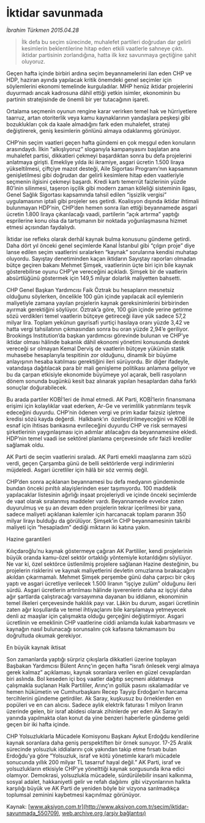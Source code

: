 # İktidar savunmada

*İbrahim Türkmen 2015.04.28*

<div class="pNewsDetailMainContent" itemprop="articleBody">
 <blockquote>
  <p>
   İlk defa bu seçim sürecinde, muhalefet partileri doğrudan dar gelirli kesimlerin beklentilerine hitap eden etkili vaatlerle sahneye çıktı. iktidar partisinin zorlandığına, hatta ilk kez savunmaya geçtiğine şahit oluyoruz.
  </p>
 </blockquote>
 <p>
  Geçen hafta içinde birbiri ardına seçim beyannamelerini ilan eden CHP ve HDP, haziran ayında yapılacak kritik önemdeki genel seçimler için söylemlerini ekonomi temelinde kurguladılar. MHP henüz iktidar projelerini duyurmadı ancak kadrosuna dâhil ettiği yetkin isimler, ekonominin bu partinin stratejisinde de önemli bir yer tutacağının işareti.
 </p>
 <p>
  Ortalama seçmenin oyunun rengine karar verirken temel hak ve hürriyetlere taarruz, artan otoriterlik veya kamu kaynaklarının yandaşlara peşkeşi gibi bozuklukları çok da kaale almadığını fark eden muhalefet, strateji değiştirerek, geniş kesimlerin gönlünü almaya odaklanmış görünüyor.
 </p>
 <p>
  CHP’nin seçim vaatleri geçen hafta gündemi en çok meşgul eden konuların arasındaydı. İlkin “alkışlıyoruz” sloganıyla kampanyasını başlatan ana muhalefet partisi, dikkatleri çekmeyi başardıktan sonra bu defa projelerini anlatmaya girişti. Emekliye yılda iki ikramiye, asgari ücretin 1.500 liraya yükseltilmesi, çiftçiye mazot desteği, Aile Sigortası Programı’nın kapsamının genişletilmesi gibi doğrudan dar gelirli kesimlere hitap eden vaatleriyle seçmenin ilgisini çekmeyi başardı. Kredi kartı temerrüt faizlerinin yüzde 80’inin silinmesi, taşeron işçilik gibi modern zaman köleliği sisteminin ilgası, Genel Sağlık Sigortası kapsamında tahsil edilen “işsizlik vergisi” uygulamasının iptali gibi projeler ses getirdi. Koalisyon dışında iktidar ihtimali bulunmayan HDP’nin, CHP’den hemen sonra ilan ettiği beyannamede asgari ücretin 1.800 liraya çıkarılacağı vaadi, partilerin “açık artırma” yaptığı esprilerine konu olsa da tartışmanın bir noktada yoğunlaşmasına hizmet etmesi açısından faydalıydı.
 </p>
 <p>
  İktidar ise refleks olarak derhâl kaynak bulma konusunu gündeme getirdi. Daha dört yıl önceki genel seçimlerde Kanal İstanbul gibi “çılgın proje” diye lanse edilen seçim vaatlerini sıralarken “kaynak” sorularına kendisi muhatap oluyordu. Sayıştay denetiminden kaçan iktidarın Sayıştay raporları olmadan bütçe geçiren bakanı Mehmet Şimşek, vaatlerinin üçte biri için bile kaynak gösterebilirse oyunu CHP’ye vereceğini açıkladı. Şimşek bir de vaatlerin absürtlüğünü göstermek için 149,5 milyar dolarlık maliyetten bahsetti.
 </p>
 <p>
  CHP Genel Başkan Yardımcısı Faik Öztrak bu hesapların mesnetsiz olduğunu söylerken, öncelikle 100 gün içinde yapılacak acil eylemlerin maliyetiyle zamana yayılan projelerin kaynak gereksinimlerini birbirinden ayırmak gerektiğini söylüyor. Öztrak’a göre, 100 gün içinde yerine getirme sözü verdikleri temel vaatlerin bütçeye getireceği ilave yük sadece 57,2 milyar lira. Toplam yekûnun gayrisafi yurtiçi hasılaya oranı yüzde 3,42 ve hatta vergi tahsilatının çıkmasından sonra bu oran yüzde 2,94’e geriliyor. Brookings Institution’da başkan yardımcısı görevinde bulunan ve CHP’ye iktidar olması hâlinde bakanlık dâhil ekonomi yönetimi konusunda destek vereceği sır olmayan Kemal Derviş de vaatlerin bütçeye yükünün statik muhasebe hesaplarıyla tespitinin zor olduğunu, dinamik bir büyüme anlayışının hesaba katılması gerektiğini ileri sürüyordu. Bir diğer ifadeyle, vatandaşa dağıtılacak para bir mali genişleme politikası anlamına geliyor ve bu da çarpan etkisiyle ekonomide büyümeye yol açarak, belli rasyoların dönem sonunda bugünkü kesit baz alınarak yapılan hesaplardan daha farklı sonuçlar doğurabilecek.
 </p>
 <p>
  Bu arada partiler KOBİ’leri de ihmal etmedi. AK Parti, KOBİ’lerin finansmana erişimi için kolaylıklar vaat ederken, Ar-Ge ve verimlilik yatırımlarını teşvik edeceğini duyurdu. CHP’nin ödenen vergi ve prim kadar faizsiz işletme kredisi sözü kayda değerdi.  Halkbank’ın  özelleştirilmeyeceğini ve KOBİ ile esnaf için ihtisas bankasına evrileceğini duyurdu CHP ve risk sermayesi şirketlerinin yaygınlaşması için adımlar atılacağını da beyannamesine ekledi. HDP’nin temel vaadi ise sektörel planlama çerçevesinde sıfır faizli krediler sağlamak oldu.
 </p>
 <p>
  AK Parti de seçim vaatlerini sıraladı. AK Parti emekli maaşlarına zam sözü verdi, geçen Çarşamba günü de belli sektörlerde vergi indirimlerini müjdeledi. Asgari ücretliler için hâlâ bir söz vermiş değil.
 </p>
 <p>
  CHP’den sonra açıklanan beyannamesi bu defa medyanın gündeminde bundan önceki pırıltılı alayişlerinden eser taşımıyordu. 100 maddelik yapılacaklar listesinin ağırlığı inşaat projeleriydi ve içinde önceki seçimlerde de vaat olarak sıralanmış maddeler vardı. Beyannamede evvelce zaten duyurulmuş ve şu an devam eden projelerin tekrar içerilmesi bir yana, sadece maliyeti açıklanan kalemler için harcanacak toplam paranın 350 milyar lirayı bulduğu da görülüyor. Şimşek’in CHP beyannamesinin takribi maliyeti için “hesapladım” dediği miktarın iki katına yakın.
 </p>
 <p>
  Hazine garantileri
 </p>
 <p>
  Kılıçdaroğlu’nu kaynak göstermeye çağıran AK Partililer, kendi projelerinin büyük oranda kamu-özel sektör ortaklığı yöntemiyle kotarıldığını söylüyor. Ne var ki, özel sektörce üstlenilmiş projelere sağlanan Hazine desteğinin, bu projelerin risklerini ve kaynak maliyetlerini devletin omuzlarına bırakacağını akıldan çıkarmamalı. Mehmet Şimşek perşembe günü daha çarpıcı bir çıkış yaptı ve asgari ücretliye verilecek 1.500 liranın “işçiye zulüm” olduğunu ileri sürdü. Asgari ücretlerin artırılması hâlinde işverenlerin daha az işçiyi daha ağır şartlarda çalıştıracağı varsayımına dayanan bu iddianın, ekonominin temel ilkeleri çerçevesinde haklılık payı var. Lâkin bu durum, asgari ücretlinin zaten ağır koşullarda ve temel ihtiyaçlarını bile karşılamaya yetmeyecek denli az maaşlar için çalışmakta olduğu gerçeğini değiştirmiyor. Asgari ücretlinin ve emeklinin CHP vaatlerine ciddi anlamda kulak kabartmasını ve kaynağın nasıl bulunacağı sorunsalını çok kafasına takmamasını bu doğrultuda okumak gerekiyor.
 </p>
 <p>
  En büyük kaynak iktisat
 </p>
 <p>
  Son zamanlarda yaptığı sürpriz çıkışlarla dikkatleri üzerine toplayan Başbakan Yardımcısı Bülent Arınç’ın geçen hafta “israfı önlesek vergi almaya gerek kalmaz” açıklaması, kaynak soranlara verilen en güzel cevaplardan biri aslında. Bol keseden içi boş vaatler dağıtıp seçmeni aldatmaya çalışmakla suçlanan Halk Partililer, Arınç’ın gollük pasını ıskalamadılar ve hemen hükümetin ve Cumhurbaşkanı Recep Tayyip Erdoğan’ın harcama tercihlerini gündeme getirdiler. Ak Saray, kuşkusuz bu örneklerden en popüleri ve en can alıcısı. Sadece aylık elektrik faturası 1 milyon liranın üzerinde gelen, bir israf abidesi olarak zihinlerde yer eden Ak Saray’ın yanında yapılmakta olan konut da yine benzeri haberlerle gündeme geldi geçen bir iki hafta içinde.
 </p>
 <p>
  CHP Yolsuzluklarla Mücadele Komisyonu Başkanı Aykut Erdoğdu kendilerine kaynak soranlara daha geniş perspektiften bir örnek sunuyor. 17-25 Aralık sürecinde yolsuzluk iddialarını çok yakından takip etme fırsatı bulan Erdoğdu’ya göre “Yolsuzluk, israf ve kötü yönetimle kararlı mücadele sonucunda yıllık 200 milyar TL tasarruf hayal değil.” AK Parti, israf ve yolsuzlukların etkisiyle CHP’ye yönelttiği kaynak sorgusunda ikna edici olamıyor. Demokrasi, yolsuzlukla mücadele, sürdürülebilir insani kalkınma, sosyal adalet, hakkaniyetli gelir ve refah dağılımı  gibi vizyonlarının halkta karşılığı büyük ve AK Parti de yeniden böyle bir vizyona sarılmadıkça toplumsal zeminini kaybetmesi kaçınılmaz görünüyor.
 </p>
</div>


Kaynak: [www.aksiyon.com.tr](http://www.aksiyon.com.tr/secim/iktidar-savunmada_550709), [web.archive.org (arşiv bağlantısı)](http://web.archive.org/web/20150807181311/http://www.aksiyon.com.tr/secim/iktidar-savunmada_550709)
